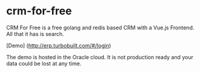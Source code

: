 # crm-for-free
CRM For Free is a free golang and redis based CRM with a Vue.js Frontend.  All that it has is search.


[Demo] (http://erp.turbobuilt.com/#/login)

The demo is hosted in the Oracle cloud.  It is not production ready and your data could be lost at any time.